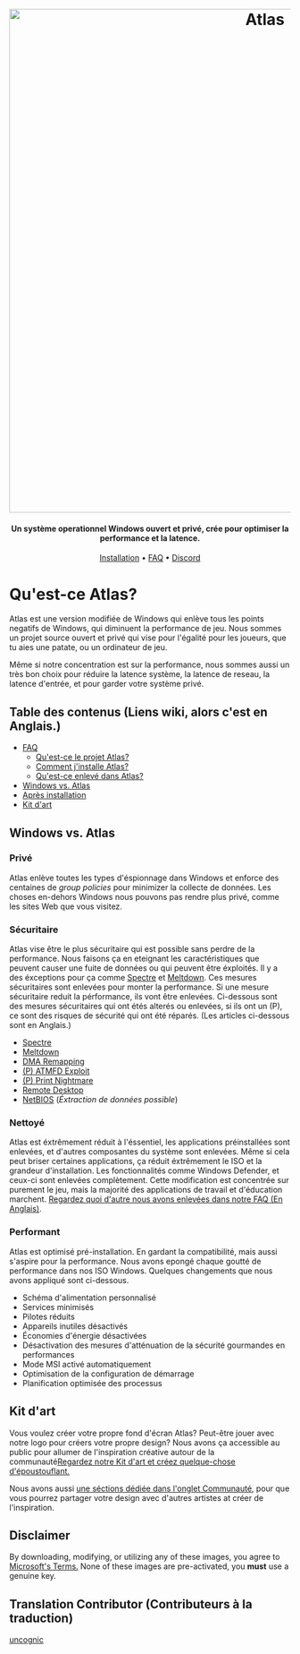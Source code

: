<h1 align="center">
  <br>
  <a href="http://atlasos.net"><img src="https://i.imgur.com/xV08gIt.png" alt="Atlas" width="900"></a>
</h1>
<h4 align="center">Un système operationnel Windows ouvert et privé, crée pour optimiser la performance et la latence.</h4>

<p align="center">
  <a href="https://github.com/Atlas-OS/Atlas/wiki/2.-Installing">Installation</a>
  •
  <a href="https://github.com/Atlas-OS/Atlas/wiki/1.-FAQ#contents">FAQ</a>
  •
  <a href="https://discord.com/servers/atlas-795710270000332800" target="_blank">Discord</a>
</p>

# Qu'est-ce Atlas?

Atlas est une version modifiée de Windows qui enlève tous les points negatifs de Windows, qui diminuent la performance de jeu. Nous sommes un projet source ouvert et privé qui vise pour l'égalité pour les joueurs, que tu aies une patate, ou un ordinateur de jeu.

Même si notre concentration est sur la performance, nous sommes aussi un très bon choix pour réduire la latence système, la latence de reseau, la latence d'entrée, et pour garder votre système privé.

## Table des contenus (Liens wiki, alors c'est en Anglais.)

- [FAQ](https://github.com/Atlas-OS/Atlas/wiki/1.-FAQ)
  - [Qu'est-ce le projet Atlas?](https://github.com/Atlas-OS/Atlas/wiki/1.-FAQ#11-what-is-the-atlas-project)
  - [Comment j'installe Atlas?](https://github.com/Atlas-OS/Atlas/wiki/1.-FAQ#12-how-do-i-install-atlas-os)
  - [Qu'est-ce enlevé dans Atlas?](https://github.com/Atlas-OS/Atlas/wiki/1.-FAQ#13-whats-removed-in-atlas-os)
- <a href="#windows-vs-atlas">Windows vs. Atlas</a>
- [Après installation](https://github.com/Atlas-OS/Atlas/wiki/3.-Post-Install)
- [Kit d'art](./img/brand-kit.zip)

## Windows vs. Atlas

### **Privé**

Atlas enlève toutes les types d'éspionnage dans Windows et enforce des centaines de <em>group policies</em> pour minimizer la collecte de données. Les choses en-dehors Windows nous pouvons pas rendre plus privé, comme les sites Web que vous visitez.

### **Sécuritaire**

Atlas vise être le plus sécuritaire qui est possible sans perdre de la performance. Nous faisons ça en eteignant les caractéristiques que peuvent causer une fuite de données ou qui peuvent être éxploités. Il y a des éxceptions pour ça comme [Spectre](https://spectreattack.com/spectre.pdf) et [Meltdown](https://meltdownattack.com/meltdown.pdf). Ces mesures sécuritaires sont enlevées pour monter la performance.
Si une mesure sécuritaire reduit la pérformance, ils vont être enlevées. Ci-dessous sont des mesures sécuritaires qui ont étés alterés ou enlevées, si ils ont un (P), ce sont des risques de sécurité qui ont été réparés. (Les articles ci-dessous sont en Anglais.)

- [Spectre](https://spectreattack.com/spectre.pdf)
- [Meltdown](https://meltdownattack.com/meltdown.pdf)
- [DMA Remapping](https://docs.microsoft.com/en-us/windows/security/information-protection/kernel-dma-protection-for-thunderbolt)
- [(P) ATMFD Exploit](https://msrc.microsoft.com/update-guide/en-US/vulnerability/CVE-2020-1020)
- [(P) Print Nightmare](https://us-cert.cisa.gov/ncas/current-activity/2021/06/30/printnightmare-critical-windows-print-spooler-vulnerability)
- [Remote Desktop](https://cve.mitre.org/cgi-bin/cvekey.cgi?keyword=Windows+Remote+Desktop)
- [NetBIOS](https://en.wikipedia.org/wiki/NetBIOS) (*Éxtraction de données possible*)

### **Nettoyé**

Atlas est éxtrêmement réduit à l'éssentiel, les applications préinstallées sont enlevées, et d'autres composantes du système sont enlevées. Même si cela peut briser certaines applications, ça réduit éxtrêmement le ISO et la grandeur d'installation. Les fonctionnalités comme Windows Defender, et ceux-ci sont enlevées complètement. Cette modification est concentrée sur purement le jeu, mais la majorité des applications de travail et d'éducation marchent. [Regardez quoi d'autre nous avons enlevées dans notre FAQ (En Anglais)](https://github.com/Atlas-OS/Atlas/wiki/1.-FAQ#13-whats-removed-in-atlas-os).

### **Performant**

Atlas est optimisé pré-installation. En gardant la compatibilité, mais aussi s'aspire pour la performance. Nous avons epongé chaque goutté de performance dans nos ISO Windows. Quelques changements que nous avons appliqué sont ci-dessous.

- Schéma d'alimentation personnalisé 
- Services minimisés 
- Pilotes réduits 
- Appareils inutiles désactivés 
- Économies d'énergie désactivées 
- Désactivation des mesures d'atténuation de la sécurité gourmandes en performances 
- Mode MSI activé automatiquement 
- Optimisation de la configuration de démarrage 
- Planification optimisée des processus
## Kit d'art
Vous voulez créer votre propre fond d'écran Atlas? Peut-être jouer avec notre logo pour créers votre propre design? Nous avons ça accessible au public pour allumer de l'inspiration créative autour de la communauté[Regardez notre Kit d'art et créez quelque-chose d'époustouflant.](./img/brand-kit.zip)

Nous avons aussi [une séctions dédiée dans l'onglet Communauté](https://github.com/Atlas-OS/Atlas/discussions/categories/community-artwork), pour que vous pourrez partager votre design avec d'autres artistes at créer de l'inspiration.

## Disclaimer

By downloading, modifying, or utilizing any of these images, you agree to [Microsoft's Terms.](https://www.microsoft.com/en-us/Useterms/Retail/Windows/10/UseTerms_Retail_Windows_10_English.htm) None of these images are pre-activated, you **must** use a genuine key.

## Translation Contributor (Contributeurs à la traduction)

[uncognic](https://github.com/uncognic)
